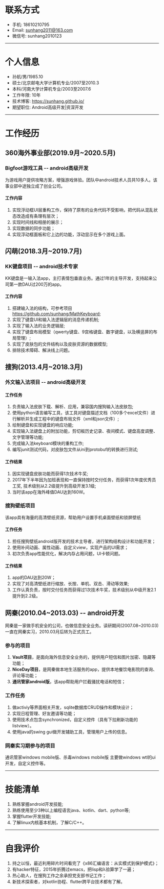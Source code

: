 # 联系方式
- 手机: 18610210795
- Email: sunhang2011@163.com
- 微信号: sunhang2010123

---

# 个人信息
- 孙航/男/1985.10
- 硕士/北京邮电大学计算机专业/2007至2010.3
- 本科/河南大学计算机专业/2003至2007.6
- 工作年限: 10年
- 技术博客: <https://sunhang.github.io/>
- 期望职位: Android高级开发|资深开发

---

# 工作经历
## 360海外事业部(2019.9月~2020.5月)
### Bigfoot游戏工具     -- android高级开发
为游戏用户提供攻略方案，增强游戏体验。团队中android技术人员共10多人。该事业部中途独立成了创业公司。

#### 工作内容
1. 实现浮动框UI层重构工作，保持了原有的业务代码不受影响，把代码从混乱状态改造成有条理有层次；
2. 实现时间线和相册的展示；
3. 实现数据的同步功能；
4. 实现浮动框面板和它上边的功能，浮动显示在多个游戏上面。

## 闪萌(2018.3月~2019.7月)
### KK键盘项目      -- android技术专家
KK键盘是一输入法app，主打表情包垂直业务。通过1年的主导开发，支持起来公司第一款DAU过200万的app。

#### 工作内容
1. 搭建输入法的结构，可参考项目<https://github.com/sunhang/MathKeyboard>;
2. 实现了键盘UI和输入法逻辑层的消息传递机制;
3. 实现了输入法的业务逻辑层;
4. 实现了键盘布局模型（qwerty键盘、9宫格键盘、数字键盘，以及横竖屏的布局管理）;
5. 实现了皮肤包的文件结构以及皮肤资源的数据模型;
6. 排除技术障碍、解决线上问题。

## 搜狗(2013.4月~2018.3月)
### 外文输入法项目  -- android高级开发
#### 工作任务
1. 负责输入法皮肤下载、解析、应用，兼容国内搜狗输入法皮肤包;
2. 使用python语言编写工具，该工具对键盘描述文档（100多个excel文件）进行解析并生成工程中的键盘布局文件（xml和json文件）;
3. 绘制键盘和实现键盘的响应功能;
4. 实现输入法键盘上的附加功能，剪切板历史记录、夜间模式、键盘高度调整、文字管理等功能;
5. 完成输入法keyboard模块的重构工作;
6. 编写junit测试代码，对皮肤包文件从ini到protobuf的转换进行测试;

#### 工作结果
1. 因实现键盘皮肤功能而获得1次技术牛奖;
2. 2017年下半年因为加班表现和一直保持按时交付任务，而获得1次年度优秀员工奖, 技术级别从2.2级提升到高级开发3.1级;
3. 当时该app在海外峰值DAU达到160W。

### 搜狗壁纸项目
该app具有海量的高清壁纸资源，帮助用户设置手机桌面壁纸和锁屏壁纸

#### 工作任务
1. 担任搜狗壁纸android版开发的技术主导者，进行架构结构设计和功能开发；
2. 使用补间动画、属性动画、自定义view，实现产品的UI需求；
3. 初次负责app性能优化，解决内存占用问题，UI卡顿问题。

#### 工作结果
1. app的DAU达到20W；
2. 实现了对高清壁纸进行缩放、长按、单机、双击、滑动等效果;
3. 工作认真负责，按时交付任务而获得过1次技术牛奖，技术级别从中级开发2.1提升到2.2级。

## 网秦(2010.04~2013.03) -- android开发
网秦是一家做手机安全的公司，也做信息安全业务。读研期间(2007.08~2010.03)一直在网秦实习，2010.03月后转为正式员工。
### 参与的项目
1.  **Vault项目**，是面向海外信息安全业务的，提供用户短信和图片加密、隐藏等功能；
2.  **NiceDay项目**，是网秦做本地生活服务的app，提供本地餐饮电影院的查询、评论等功能；
3.  **通讯管家android版**，该app帮助用户拦截骚扰电话和短信；

### 工作任务
1. 做activiy等界面相关开发，sqlite数据库CRUD操作和模块设计；
2. 实现日程管理、好友邀请等功能；
3. 使用技术点包含synchronized，自定义控件（具有下拉刷新功能的listview）。
4. 使用java的swing gui做开发辅助工具，管理用户上传的信息。

### 网秦实习期参与的项目
通讯管家windows mobile版、杀毒windows mobile版
主要做windows wtl的ui开发，自定义控件等。

---

# 技能清单
1. 熟练掌握android开发技能;
2. 熟练使用至少3种以上编程语言java、kotlin、dart、python等;
3. 掌握flutter开发技能;
4. 了解linux内核基本机制，了解C/C++。

---

# 自我评价
1. 持之以恒，最近利用碎片时间看完了《x86汇编语言：从实模式到保护模式》；
2. 有hacker特征，2015年折腾过emacs，把lisp和λ验算学了一遍；
3. 热心助人，在搜狗工作之余承担党支部书记工作；
4. 新技术探索者，对kotlin协程、flutter跨平台技术都有了解。